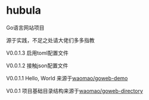# hubula
Go语言网站项目

源于实践，不足之处请大佬们多多指教





V0.0.1.3 启用toml配置文件

V0.0.1.2 接触json配置文件

V0.0.1.1 Hello, World 来源于[waomao/goweb-demo](https://github.com/waomao/goweb-demo)

V0.0.1 项目基础目录结构来源于[waomao/goweb-directory](https://github.com/waomao/goweb-directory)





